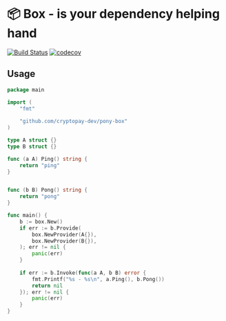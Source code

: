 # 📦 Box - is your dependency helping hand
[![Build Status](https://travis-ci.org/cryptopay-dev/pony-box.svg?branch=master)](https://travis-ci.org/cryptopay-dev/pony-box)
[![codecov](https://codecov.io/gh/cryptopay-dev/pony-box/branch/master/graph/badge.svg)](https://codecov.io/gh/cryptopay-dev/pony-box)

## Usage
```go
package main

import (
	"fmt"
	
	"github.com/cryptopay-dev/pony-box"
)

type A struct {}
type B struct {}

func (a A) Ping() string {
	return "ping"
}


func (b B) Pong() string {
	return "pong"
}

func main() {
    b := box.New()
    if err := b.Provide(
    	box.NewProvider(A{}), 
    	box.NewProvider(B{}),
    ); err != nil {
    	panic(err)
    }
    
    if err := b.Invoke(func(a A, b B) error {
    	fmt.Printf("%s - %s\n", a.Ping(), b.Pong())
    	return nil
    }); err != nil {
    	panic(err)
    }
}
```